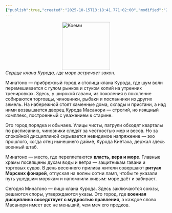 ```yaml
---
{"publish":true,"created":"2025-10-15T13:18:41.771+02:00","modified":"2025-10-26T18:50:44.623+01:00","published":"2025-10-26T18:50:44.623+01:00","tags":["место","demo"],"cssclasses":"","socialImage":"_Assets/Land_token_4.png","image":"_Assets/Land_token_4.png"}
---
```


<img style="display:block; margin:auto;" width="150" src="_Assets/Land_token_4.png" alt="Коеми"></img>
_Сердце клана Курода, где море встречает закон._

Минатоно — прибрежный город и столица клана Курода, где шум волн перемешивается с гулом рынков и стуком копий на утренних тренировках. Здесь, у широкой гавани, из поколения в поколение собираются торговцы, чиновники, рыбаки и посланники из других земель. На набережной стоят каменные дома, склады и пристани, а над ними возвышается дворец Курода Масанори — строгий, но изящный комплекс, построенный с уважением к старине.

Это город порядка и обычаев. Улицы чисты, патрули обходят кварталы по расписанию, чиновники следят за честностью мер и весов. Но за спокойной дисциплиной скрывается невидимое напряжение — эхо прошлого, когда отец нынешнего даймё, Курода Киётака, держал здесь военный штаб.

Минатоно — место, где переплетаются **власть, вера и море**. Главные храмы посвящены духам воды и ветра — защитникам гавани и торговых судов. В день весеннего прилива жители совершают **ритуал Морских фонарей**, отпуская на волны сотни ламп, чтобы те указали путь ушедшим морякам и напомнили живым: море даёт и забирает.

Сегодня Минатоно — лицо клана Курода. Здесь заключаются союзы, решаются споры, утверждаются указы. Это город, где **военная дисциплина соседствует с мудростью правления**, а каждое слово Масанори имеет вес не меньший, чем меч его предков.